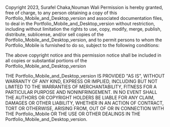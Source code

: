  Copyright 2023, Surafel Chaka,Nouman Wali 
Permission is hereby granted, free of charge, to any person obtaining a copy of this Portfolio_Mobile_and_Desktop_version and associated documentation files, to deal in the Portfolio_Mobile_and_Desktop_version without restriction, including without limitation the rights to use, copy, modify, merge, publish, distribute, sublicense, and/or sell copies of the Portfolio_Mobile_and_Desktop_version, and to permit persons to whom the Portfolio_Mobile is furnished to do so, subject to the following conditions:

The above copyright notice and this permission notice shall be included in all copies or substantial portions of the Portfolio_Mobile_and_Desktop_version

THE Portfolio_Mobile_and_Desktop_version IS PROVIDED "AS IS", WITHOUT WARRANTY OF ANY KIND, EXPRESS OR IMPLIED, INCLUDING BUT NOT LIMITED TO THE WARRANTIES OF MERCHANTABILITY, FITNESS FOR A PARTICULAR PURPOSE AND NONINFRINGEMENT. IN NO EVENT SHALL THE AUTHORS OR COPYRIGHT HOLDERS BE LIABLE FOR ANY CLAIM, DAMAGES OR OTHER LIABILITY, WHETHER IN AN ACTION OF CONTRACT, TORT OR OTHERWISE, ARISING FROM, OUT OF OR IN CONNECTION WITH THE Portfolio_Mobile OR THE USE OR OTHER DEALINGS IN THE Portfolio_Mobile_and_Desktop_version.
